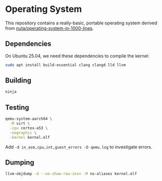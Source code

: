 # Operating System

This repository contains a really-basic, portable operating
system derived from [nuta/operating-system-in-1000-lines](
https://github.com/nuta/operating-system-in-1000-lines).

## Dependencies

On Ubuntu 25.04, we need these dependencies to compile the kernel:

```bash
sudo apt install build-essential clang clangd lld llvm
```

## Building

```bash
ninja
```

## Testing

```bash
qemu-system-aarch64 \
  -M virt \
  -cpu cortex-a53 \
  -nographic \
  -kernel kernel.elf
```

Add `-d in_asm,cpu,int,guest_errors -D qemu.log` to investigate errors.

## Dumping 

```bash
llvm-objdump -d --no-show-raw-insn -M no-aliases kernel.elf
```
